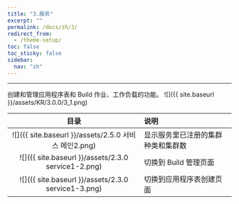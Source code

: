 ```yaml
---
title: "3.服务"
excerpt: ""
permalink: /docs/zh/3/
redirect_from:
  - /theme-setup/
toc: false
toc_sticky: false
sidebar:
  nav: "zh"
---
```


---
创建和管理应用程序表和 Build 作业、工作负载的功能。
![]({{ site.baseurl }}/assets/KR/3.0.0/3_1.png)

| **目录** | **说明** |
| :---: | :--- |
| ![]({{ site.baseurl }}/assets/2.5.0 서비스 메인2.png) | 显示服务里已注册的集群种类和集群数 |
| ![]({{ site.baseurl }}/assets/2.3.0 service1-2.png) | 切换到 Build 管理页面 |
| ![]({{ site.baseurl }}/assets/2.3.0 service1-3.png) | 切换到应用程序表创建页面 |
